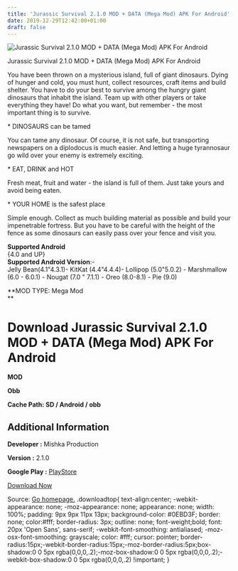 ```yaml
---
title: 'Jurassic Survival 2.1.0 MOD + DATA (Mega Mod) APK For Android'
date: 2019-12-29T12:42:00+01:00
draft: false
---
```


![Jurassic Survival 2.1.0 MOD + DATA (Mega Mod) APK For Android](https://i0.wp.com/apkhome.net/wp-content/uploads/2019/12/Jurassic-Survival-2.1.0-MOD-DATA-Mega-Mod.png "Jurassic Survival 2.1.0 MOD + DATA (Mega Mod) APK For Android")

  

Jurassic Survival 2.1.0 MOD + DATA (Mega Mod) APK For Android

You have been thrown on a mysterious island, full of giant dinosaurs. Dying of hunger and cold, you must hunt, collect resources, craft items and build shelter. You have to do your best to survive among the hungry giant dinosaurs that inhabit the island. Team up with other players or take everything they have! Do what you want, but remember - the most important thing is to survive.

\* DINOSAURS can be tamed

You can tame any dinosaur. Of course, it is not safe, but transporting newspapers on a diplodocus is much easier. And letting a huge tyrannosaur go wild over your enemy is extremely exciting.

\* EAT, DRINK and HOT

Fresh meat, fruit and water - the island is full of them. Just take yours and avoid being eaten.

\* YOUR HOME is the safest place

Simple enough. Collect as much building material as possible and build your impenetrable fortress. But you have to be careful with the height of the fence as some dinosaurs can easily pass over your fence and visit you.

**Supported Android**  
{4.0 and UP}  
**Supported Android Version**:-  
Jelly Bean(4.1"4.3.1)- KitKat (4.4"4.4.4)- Lollipop (5.0"5.0.2) - Marshmallow (6.0 - 6.0.1) - Nougat (7.0 " 7.1.1) - Oreo (8.0-8.1) - Pie (9.0)

**MOD TYPE: Mega Mod  
**

Download Jurassic Survival 2.1.0 MOD + DATA (Mega Mod) APK For Android
======================================================================

**MOD**

**Obb**

**Cache Path: SD / Android / obb**

Additional Information
----------------------

**Developer :** Mishka Production

**Version :** 2.1.0

**Google Play :** [PlayStore](https://play.google.com/store/apps/details?id=jurassic.survival.craft.z)

  

[Download Now](https://store4app.co/post/jurassic-survival-2-1-0-mod-data-mega-mod-apk-for-android_1577617751)

  
Source: [Go homepage.](https://store4app.co/post/jurassic-survival-2-1-0-mod-data-mega-mod-apk-for-android_1577617751) .downloadtop{ text-align:center; -webkit-appearance: none; -moz-appearance: none; appearance: none; width: 100%; padding: 9px 9px 11px 13px; background-color: #0EBD3F; border: none; color:#fff; border-radius: 3px; outline: none; font-weight;bold; font: 20px 'Open Sans', sans-serif; -webkit-font-smoothing: antialiased; -moz-osx-font-smoothing: grayscale; color: #fff; cursor: pointer; border-radius:15px;-webkit-border-radius:15px;-moz-border-radius:5px;box-shadow:0 0 5px rgba(0,0,0,.2);-moz-box-shadow:0 0 5px rgba(0,0,0,.2);-webkit-box-shadow:0 0 5px rgba(0,0,0,.2) !important; }